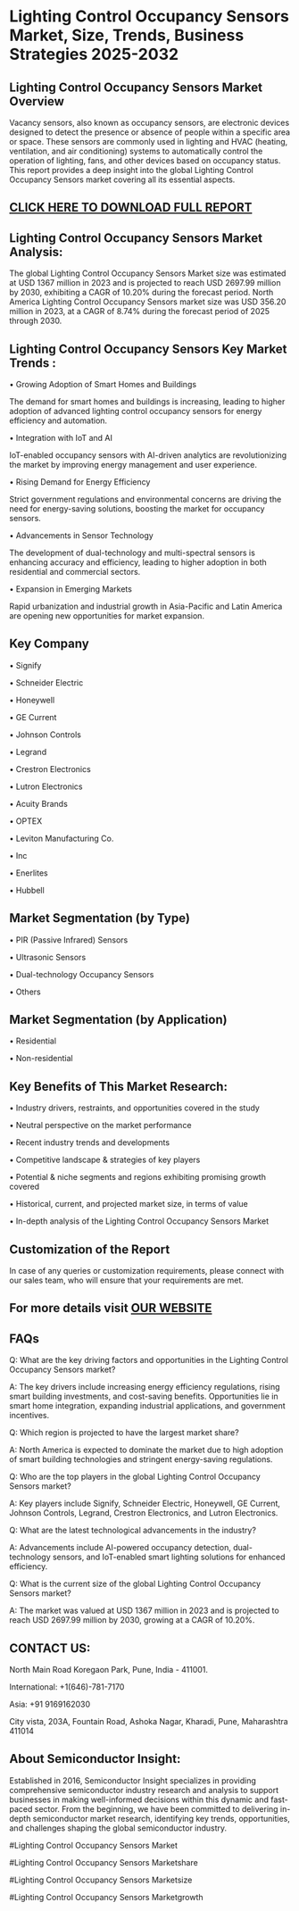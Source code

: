 Lighting Control Occupancy Sensors Market, Size, Trends, Business Strategies 2025-2032
=
Lighting Control Occupancy Sensors Market Overview
-
Vacancy sensors, also known as occupancy sensors, are electronic devices designed to detect the presence or absence of people within a specific area or space. These sensors are commonly used in lighting and HVAC (heating, ventilation, and air conditioning) systems to automatically control the operation of lighting, fans, and other devices based on occupancy status.
This report provides a deep insight into the global Lighting Control Occupancy Sensors market covering all its essential aspects. 

[CLICK HERE TO DOWNLOAD FULL REPORT](https://semiconductorinsight.com/report/lighting-control-occupancy-sensors-market/)
-
Lighting Control Occupancy Sensors Market Analysis:
-
The global Lighting Control Occupancy Sensors Market size was estimated at USD 1367 million in 2023 and is projected to reach USD 2697.99 million by 2030, exhibiting a CAGR of 10.20% during the forecast period.
North America Lighting Control Occupancy Sensors market size was USD 356.20 million in 2023, at a CAGR of 8.74% during the forecast period of 2025 through 2030.

Lighting Control Occupancy Sensors Key Market Trends  :
-
•	Growing Adoption of Smart Homes and Buildings

The demand for smart homes and buildings is increasing, leading to higher adoption of advanced lighting control occupancy sensors for energy efficiency and automation.

•	Integration with IoT and AI

IoT-enabled occupancy sensors with AI-driven analytics are revolutionizing the market by improving energy management and user experience.

•	Rising Demand for Energy Efficiency

Strict government regulations and environmental concerns are driving the need for energy-saving solutions, boosting the market for occupancy sensors.

•	Advancements in Sensor Technology

The development of dual-technology and multi-spectral sensors is enhancing accuracy and efficiency, leading to higher adoption in both residential and commercial sectors.

•	Expansion in Emerging Markets

Rapid urbanization and industrial growth in Asia-Pacific and Latin America are opening new opportunities for market expansion.

Key Company
-
•	Signify

•	Schneider Electric

•	Honeywell

•	GE Current

•	Johnson Controls

•	Legrand

•	Crestron Electronics

•	Lutron Electronics

•	Acuity Brands

•	OPTEX

•	Leviton Manufacturing Co.

•	Inc

•	Enerlites

•	Hubbell

Market Segmentation (by Type)
-
•	PIR (Passive Infrared) Sensors

•	Ultrasonic Sensors

•	Dual-technology Occupancy Sensors

•	Others

Market Segmentation (by Application)
-
•	Residential

•	Non-residential

Key Benefits of This Market Research:
-
•	Industry drivers, restraints, and opportunities covered in the study

•	Neutral perspective on the market performance

•	Recent industry trends and developments

•	Competitive landscape & strategies of key players

•	Potential & niche segments and regions exhibiting promising growth covered

•	Historical, current, and projected market size, in terms of value

•	In-depth analysis of the Lighting Control Occupancy Sensors Market

Customization of the Report
-
In case of any queries or customization requirements, please connect with our sales team, who will ensure that your requirements are met.

For more details visit [OUR WEBSITE](https://semiconductorinsight.com/report/lighting-control-occupancy-sensors-market/)
-
FAQs
-
Q: What are the key driving factors and opportunities in the Lighting Control Occupancy Sensors market?

A: The key drivers include increasing energy efficiency regulations, rising smart building investments, and cost-saving benefits. Opportunities lie in smart home integration, expanding industrial applications, and government incentives.

Q: Which region is projected to have the largest market share?

A: North America is expected to dominate the market due to high adoption of smart building technologies and stringent energy-saving regulations.

Q: Who are the top players in the global Lighting Control Occupancy Sensors market?

A: Key players include Signify, Schneider Electric, Honeywell, GE Current, Johnson Controls, Legrand, Crestron Electronics, and Lutron Electronics.

Q: What are the latest technological advancements in the industry?

A: Advancements include AI-powered occupancy detection, dual-technology sensors, and IoT-enabled smart lighting solutions for enhanced efficiency.

Q: What is the current size of the global Lighting Control Occupancy Sensors market?

A: The market was valued at USD 1367 million in 2023 and is projected to reach USD 2697.99 million by 2030, growing at a CAGR of 10.20%.

CONTACT US:
-
North Main Road Koregaon Park, Pune, India - 411001.

International: +1(646)-781-7170

Asia: +91 9169162030

City vista, 203A, Fountain Road, Ashoka Nagar, Kharadi, Pune, Maharashtra 411014

About Semiconductor Insight:
-
Established in 2016, Semiconductor Insight specializes in providing comprehensive semiconductor industry research and analysis to support businesses in making well-informed decisions within this dynamic and fast-paced sector. From the beginning, we have been committed to delivering in-depth semiconductor market research, identifying key trends, opportunities, and challenges shaping the global semiconductor industry.

#Lighting Control Occupancy Sensors Market

#Lighting Control Occupancy Sensors Marketshare

#Lighting Control Occupancy Sensors Marketsize

#Lighting Control Occupancy Sensors Marketgrowth



